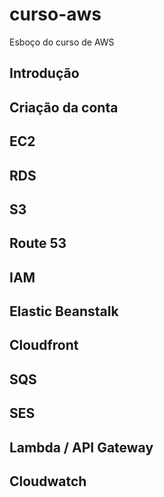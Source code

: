 # curso-aws
Esboço do curso de AWS

## Introdução 

## Criação da conta

## EC2

## RDS

## S3

## Route 53

## IAM

## Elastic Beanstalk

## Cloudfront

## SQS

## SES

## Lambda / API Gateway

## Cloudwatch
